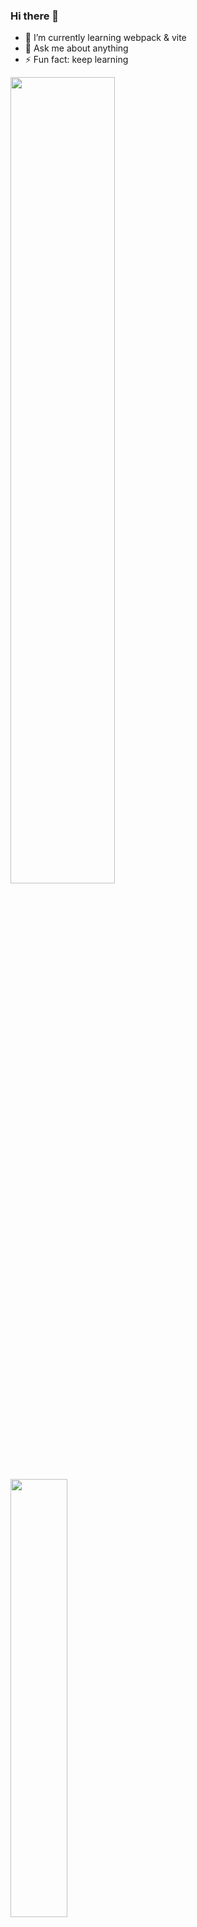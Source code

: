 ### Hi there 👋

- 🌱 I’m currently learning webpack & vite
- 💬 Ask me about anything
- ⚡ Fun fact: keep learning


<img align="" width="57.5%" src="https://github-readme-stats-fork-alpha.vercel.app/api?username=zhanxu33&hide_title=true&hide_border=true&show_icons=true&include_all_commits=true&line_height=21&border_radius=0&title_color=41b883&icon_color=41b883&text_color=959598&bg_color=9ca3af00" />
<img align="" width="42.4%" src="https://github-readme-stats-fork-alpha.vercel.app/api/top-langs/?username=zhanxu33&hide_title=true&hide_border=true&layout=compact&border_radius=0&title_color=41b883&icon_color=41b883&text_color=959598&bg_color=9ca3af00" />
